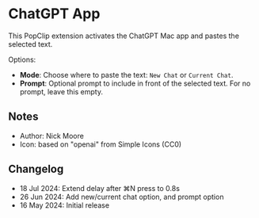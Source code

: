 # ChatGPT App

This PopClip extension activates the ChatGPT Mac app and pastes the selected text.

Options:

- **Mode**: Choose where to paste the text: `New Chat` or `Current
Chat`.
- **Prompt**: Optional prompt to include in front of the selected text. For no prompt, leave this empty.

## Notes

- Author: Nick Moore
- Icon: based on "openai" from Simple Icons (CC0)

## Changelog

- 18 Jul 2024: Extend delay after ⌘N press to 0.8s
- 26 Jun 2024: Add new/current chat option, and prompt option
- 16 May 2024: Initial release

